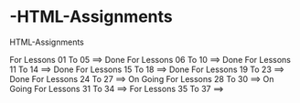 # -HTML-Assignments
 HTML-Assignments

For Lessons 01 To 05  ==> Done
For Lessons 06 To 10  ==> Done
For Lessons 11 To 14  ==> Done
For Lessons 15 To 18  ==> Done
For Lessons 19 To 23  ==> Done
For Lessons 24 To 27  ==> On Going
For Lessons 28 To 30  ==> On Going
For Lessons 31 To 34  ==> 
For Lessons 35 To 37  ==> 
